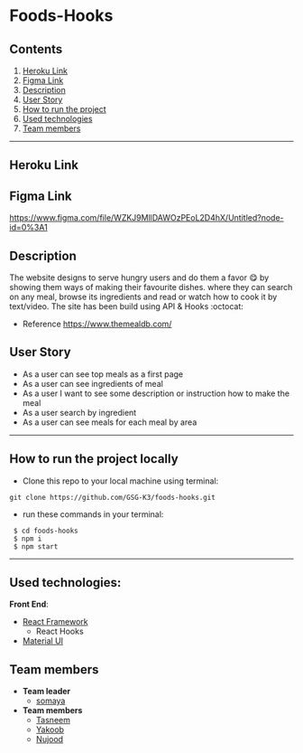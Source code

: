 
# Foods-Hooks

## **Contents**

1. [Heroku Link](#heroku-link)
2. [Figma Link](#figma-link) 
3. [Description](#description)
4. [User Story](#user-story)
5. [How to run the project](#How-to-run-the-project-locally)
6. [Used technologies](#used-technologies)
7. [Team members](#team-members)

---

## Heroku Link

## Figma Link

https://www.figma.com/file/WZKJ9MllDAWOzPEoL2D4hX/Untitled?node-id=0%3A1

## Description
The website designs to serve hungry users and do them a favor :yum: by showing them ways of making their favourite dishes. where they can search on any meal, browse its ingredients and read or watch how to cook it by text/video.
The site has been build using API & Hooks :octocat:
  - Reference 
    https://www.themealdb.com/

## User Story
- As a user can see top meals as a first page
- As a user can see ingredients of meal
- As a user I want to see some description or instruction how to make the meal
- As a user search by ingredient
- As a user can see meals for each meal by area

---
## How to run the project locally

- Clone this repo to your local machine using terminal:
```shell
git clone https://github.com/GSG-K3/foods-hooks.git
```
- run these commands in your terminal:
```shell
 $ cd foods-hooks
 $ npm i
 $ npm start
```
---
## Used technologies:
**Front End**:

- [React Framework](https://reactjs.org/)
  - React Hooks
- [Material UI](https://material-ui.com/)

## Team members

- **Team leader**
  - [somaya](https://github.com/someyaaltous)
- **Team members**
  - [Tasneem](https://github.com/tasneembhiri)
  - [Yakoob](https://github.com/YakoobHammouri)
  - [Nujood](https://github.com/Jood80) 
